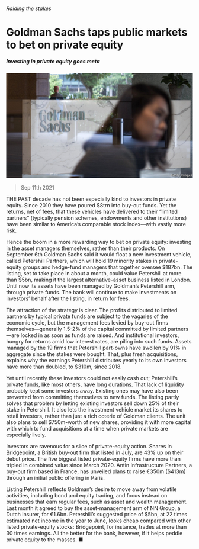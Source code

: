 ###### Raiding the stakes

# Goldman Sachs taps public markets to bet on private equity 

##### Investing in private equity goes meta 

![image](images/20210911_fnp506.jpg) 

> Sep 11th 2021 

THE PAST decade has not been especially kind to investors in private equity. Since 2010 they have poured $8trn into buy-out funds. Yet the returns, net of fees, that these vehicles have delivered to their “limited partners” (typically pension schemes, endowments and other institutions) have been similar to America’s comparable stock index—with vastly more risk.

Hence the boom in a more rewarding way to bet on private equity: investing in the asset managers themselves, rather than their products. On September 6th Goldman Sachs said it would float a new investment vehicle, called Petershill Partners, which will hold 19 minority stakes in private-equity groups and hedge-fund managers that together oversee $187bn. The listing, set to take place in about a month, could value Petershill at more than $5bn, making it the largest alternative-asset business listed in London. Until now its assets have been managed by Goldman’s Petershill arm, through private funds. The bank will continue to make investments on investors’ behalf after the listing, in return for fees.


The attraction of the strategy is clear. The profits distributed to limited partners by typical private funds are subject to the vagaries of the economic cycle, but the management fees levied by buy-out firms themselves—generally 1.5-2% of the capital committed by limited partners—are locked in as soon as funds are raised. And institutional investors, hungry for returns amid low interest rates, are piling into such funds. Assets managed by the 19 firms that Petershill part-owns have swollen by 91% in aggregate since the stakes were bought. That, plus fresh acquisitions, explains why the earnings Petershill distributes yearly to its own investors have more than doubled, to $310m, since 2018.

Yet until recently these investors could not easily cash out; Petershill’s private funds, like most others, have long durations. That lack of liquidity probably kept some investors away. Existing ones may have also been prevented from committing themselves to new funds. The listing partly solves that problem by letting existing investors sell down 25% of their stake in Petershill. It also lets the investment vehicle market its shares to retail investors, rather than just a rich coterie of Goldman clients. The unit also plans to sell $750m-worth of new shares, providing it with more capital with which to fund acquisitions at a time when private markets are especially lively.

Investors are ravenous for a slice of private-equity action. Shares in Bridgepoint, a British buy-out firm that listed in July, are 43% up on their debut price. The five biggest listed private-equity firms have more than tripled in combined value since March 2020. Antin Infrastructure Partners, a buy-out firm based in France, has unveiled plans to raise €350m ($413m) through an initial public offering in Paris.

Listing Petershill reflects Goldman’s desire to move away from volatile activities, including bond and equity trading, and focus instead on businesses that earn regular fees, such as asset and wealth management. Last month it agreed to buy the asset-management arm of NN Group, a Dutch insurer, for €1.6bn. Petershill’s suggested price of $5bn, at 22 times estimated net income in the year to June, looks cheap compared with other listed private-equity stocks: Bridgepoint, for instance, trades at more than 30 times earnings. All the better for the bank, however, if it helps peddle private equity to the masses. ■


